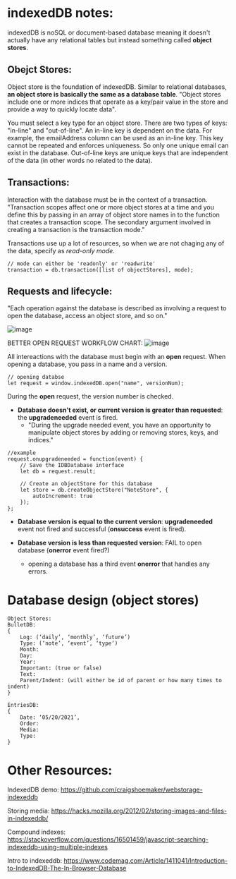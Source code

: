 # indexedDB notes:
indexedDB is noSQL or document-based database meaning it doesn't actually have any relational tables but instead something called **object stores**.

## Obejct Stores:
Object store is the foundation of indexedDB. Similar to relational databases, **an object store is basically the same as a database table**. "Object stores include one or more indices that operate as a key/pair value in the store and provide a way to quickly locate data". 

You must select a key type for an object store. There are two types of keys: "in-line" and "out-of-line". An in-line key is dependent on the data. For example, the emailAddress column can be used as an in-line key. This key cannot be repeated and enforces uniqueness. So only one unique email can exist in the database. Out-of-line keys are unique keys that are independent of the data (in other words no related to the data).

## Transactions:
Interaction with the database must be in the context of a transaction. "Transaction scopes affect one or more object stores at a time and you define this by passing in an array of object store names in to the function that creates a transaction scope. The secondary argument involved in creating a transaction is the transaction mode."

Transactions use up a lot of resources, so when we are not chaging any of the data, specify as *read-only mode*.

~~~
// mode can either be 'readonly' or 'readwrite'
transaction = db.transaction([list of objectStores], mode);
~~~

## Requests and lifecycle:
"Each operation against the database is described as involving a request to open the database, access an object store, and so on."

![image](https://user-images.githubusercontent.com/21044142/118936816-bc49ef80-b901-11eb-9fc3-ca6e110ce1a2.png)

BETTER OPEN REQUEST WORKFLOW CHART:
![image](https://user-images.githubusercontent.com/21044142/118943960-f7035600-b908-11eb-8485-05bd4417fa99.png)

All intereactions with the database must begin with an **open** request. When opening a database, you pass in a name and a version.
~~~
// opening databse
let request = window.indexedDB.open("name", versionNum);
~~~

During the **open** request, the version number is checked.

- **Database doesn't exist, or current version is greater than requested**: the **upgradeneeded** event is fired.
  - "During the upgrade needed event, you have an opportunity to manipulate object stores by adding or removing stores, keys, and indices."

~~~
//example
request.onupgradeneeded = function(event) {
    // Save the IDBDatabase interface
    let db = request.result;

    // Create an objectStore for this database
    let store = db.createObjectStore("NoteStore", {
        autoIncrement: true
    });
};
~~~

- **Database version is equal to the current version**: **upgradeneeded** event not fired and successful (**onsuccess** event is fired).

- **Database version is less than requested version**: FAIL to open database (**onerror** event fired?)
  - opening a database has a third event **onerror** that handles any errors.

# Database design (object stores)
~~~
Object Stores:
BulletDB:
{
    Log: (‘daily’, ‘monthly’, ‘future’)
    Type: (‘note’, ‘event’, ‘type’)
    Month:
    Day:
    Year:
    Important: (true or false)
    Text: 
    Parent/Indent: (will either be id of parent or how many times to indent)
}

EntriesDB:
{
    Date: ‘05/20/2021’,
    Order:
    Media:
    Type: 
}
~~~

# Other Resources:
IndexedDB demo: https://github.com/craigshoemaker/webstorage-indexeddb

Storing media: https://hacks.mozilla.org/2012/02/storing-images-and-files-in-indexeddb/

Compound indexes: https://stackoverflow.com/questions/16501459/javascript-searching-indexeddb-using-multiple-indexes

Intro to indexeddb: https://www.codemag.com/Article/1411041/Introduction-to-IndexedDB-The-In-Browser-Database